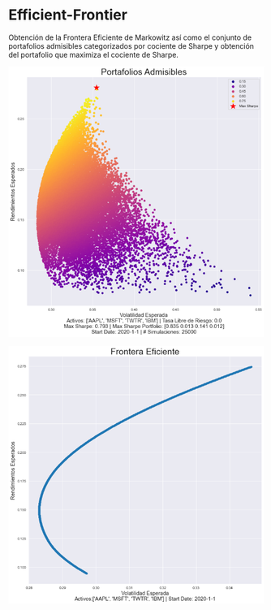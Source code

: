 # Efficient-Frontier
Obtención de la Frontera Eficiente de Markowitz así como el conjunto de portafolios admisibles categorizados por cociente de Sharpe y obtención del portafolio que maximiza el cociente de Sharpe.
<p align="center">
   <img src="https://raw.githubusercontent.com/ArathReyes/Efficient-Frontier/main/gallery/ej_3.png"/>
</p>

<p align="center">
   <img src="https://raw.githubusercontent.com/ArathReyes/Efficient-Frontier/main/gallery/ej_4.png"/>
</p>

